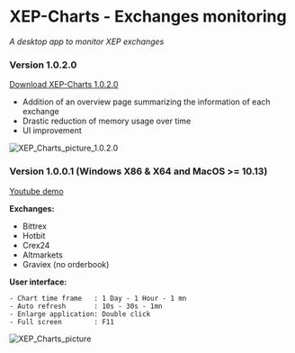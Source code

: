 # XEP-Charts - Exchanges monitoring

*A desktop app to monitor XEP exchanges*

### Version 1.0.2.0
[Download XEP-Charts 1.0.2.0](https://github.com/ElectraProtocol/XEP-ecosystem/releases/tag/Charts-1.0.2.0)

- Addition of an overview page summarizing the information of each exchange
- Drastic reduction of memory usage over time
- UI improvement

![XEP_Charts_picture_1.0.2.0](https://cdn.discordapp.com/attachments/551157654542614539/897128052310540288/unknown.png)

### Version 1.0.0.1 (Windows X86 & X64 and MacOS >= 10.13)

[Youtube demo](https://youtu.be/UjfWZ6B930I)


**Exchanges:**
- Bittrex
- Hotbit
- Crex24
- Altmarkets
- Graviex (no orderbook)

**User interface:**
```
- Chart time frame   : 1 Day - 1 Hour - 1 mn
- Auto refresh       : 10s - 30s - 1mn
- Enlarge application: Double click
- Full screen        : F11
```
![XEP_Charts_picture](https://cdn.discordapp.com/attachments/551157654542614539/897128439440633886/unknown.png)
